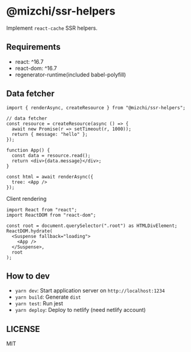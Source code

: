 # @mizchi/ssr-helpers

Implement `react-cache` SSR helpers.

## Requirements

- react: ^16.7
- react-dom: ^16.7
- regenerator-runtime(included babel-polyfill)

## Data fetcher

```tsx
import { renderAsync, createResource } from "@mizchi/ssr-helpers";

// data fetcher
const resource = createResource(async () => {
  await new Promise(r => setTimeout(r, 1000));
  return { message: "hello" };
});

function App() {
  const data = resource.read();
  return <div>{data.message}</div>;
}

const html = await renderAsync({
  tree: <App />
});
```

Client rendering

```tsx
import React from "react";
import ReactDOM from "react-dom";

const root = document.querySelector(".root") as HTMLDivElement;
ReactDOM.hydrate(
  <Suspense fallback="loading">
    <App />
  </Suspense>,
  root
);
```

## How to dev

- `yarn dev`: Start application server on `http://localhost:1234`
- `yarn build`: Generate `dist`
- `yarn test`: Run jest
- `yarn deploy`: Deploy to netlify (need netlify account)

## LICENSE

MIT
